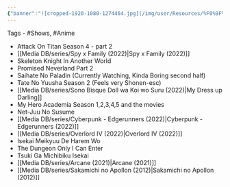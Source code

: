 ```yaml
---
{"banner":"![cropped-1920-1080-1274464.jpg](/img/user/Resources/%F0%9F%93%81%20Files/%F0%9F%93%B8Images/cropped-1920-1080-1274464.jpg)","dg-publish":true,"permalink":"/my-anime-list/anime-watched-in-2022/","dgPassFrontmatter":true,"noteIcon":"1","created":"2023-11-14T21:08:39.816+05:30","updated":"2023-12-12T01:00:16.498+05:30"}
---
```


Tags - #Shows, #Anime

- Attack On Titan Season 4 - part 2
-  [[Media DB/series/Spy x Family (2022)\|Spy x Family (2022)]]
-  Skeleton Knight In Another World
-  Promised Neverland Part 2
-  Saihate No Paladin (Currently Watching, Kinda Boring second half)
-  Tate No Yuusha Season 2 (Feels very Shonen-esc)
-  [[Media DB/series/Sono Bisque Doll wa Koi wo Suru (2022)\|My Dress up Darling]]
-  My Hero Academia Season 1,2,3,4,5 and the movies
-  Net-Juu No Susume
-  [[Media DB/series/Cyberpunk - Edgerunners (2022)\|Cyberpunk - Edgerunners (2022)]]
-  [[Media DB/series/Overlord IV (2022)\|Overlord IV (2022)]]
-  Isekai Meikyuu De Harem Wo
-  The Dungeon Only I Can Enter
-  Tsuki Ga Michibiku Isekai
-  [[Media DB/series/Arcane (2021)\|Arcane (2021)]]
-  [[Media DB/series/Sakamichi no Apollon (2012)\|Sakamichi no Apollon (2012)]]